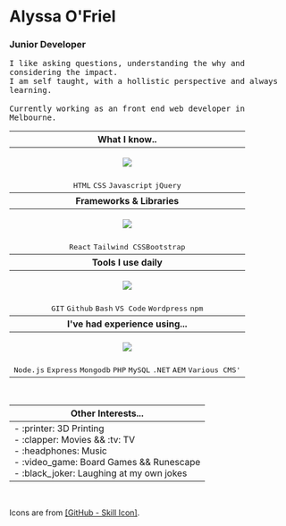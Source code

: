 <h1>Alyssa O'Friel</h1></th><th><h3>Junior Developer</h3>
  
<tt>I like asking questions, understanding the why and considering the impact.</tt><br>
<tt>I am self taught, with a hollistic perspective and always learning.</tt><br><br>
<tt>Currently working as an front end web developer in Melbourne.</tt>
     
    


<table>
<thead>
  <tr>
    <th>What I know..</th>
  </tr>
</thead>

<tbody>
<tr>
<td><p align="center">
  <a href="https://skillicons.dev">
    <img src="https://skillicons.dev/icons?i=html,css,js,jquery" />
  </a>
</p>
</td>
</tr>

<tr>
<td align="center" ><tt>HTML</tt> <tt>CSS</tt> <tt>Javascript</tt> <tt>jQuery</tt></td>
</tr>
  
<thead>
<tr><th>Frameworks & Libraries</th></tr>
</thead>
<tr><td>
<p align="center"><a href="https://skillicons.dev"><img src="https://skillicons.dev/icons?i=react,tailwind,bootstrap" /></a></p>
</td></tr>
<tr>
<td  align="center"><tt>React</tt> <tt>Tailwind CSS</tt><tt>Bootstrap</tt>
</td>
</tr>
</tbody>
<thead>
  <tr><th>Tools I use daily</th></tr>
  </thead>
  <tbody>
    <tr>
<td>
      <p align="center">
  <a href="https://skillicons.dev">
    <img src="https://skillicons.dev/icons?i=git,github,bash,vscode,wordpress,figma" />
  </a>
</p>  
  
  </td>
</tr>
<tr>
  <td  align="center"><tt>GIT</tt> <tt>Github</tt> <tt>Bash</tt> <tt>VS Code</tt> <tt>Wordpress</tt> <tt>npm</tt></td>
</tr>
  </tbody>
    <thead>
    <tr>
      <th>I've had experience using... </th>
      </tr>
  </thead>
  <tbody>
    <tr>
<td align="center">
    <p align="center">
  <a href="https://skillicons.dev">
    <img src="https://skillicons.dev/icons?i=nodejs,express,mongodb,php,mysql,dotnet,django" />
  </a>
</p>
  
  </td>
</tr>
<tr>
  <td><tt>Node.js</tt> <tt>Express</tt> <tt>Mongodb</tt> <tt>PHP</tt> <tt>MySQL</tt> <tt>.NET</tt> <tt>AEM</tt> <tt>Various CMS'</tt></td>
</tr>
</tbody>
</table>
<br>
<table>
   <thead>
      <tr>
        <th>Other Interests...</th>
      </tr>
      </thead>
    <tbody>
  <tr>
    <td>
   - :printer: 3D Printing<br>- :clapper: Movies && :tv: TV<br> - :headphones: Music<br> - :video_game: Board Games && Runescape<br> - :black_joker: Laughing at my own jokes </td>
  </tr>
</tbody>
</table><br>


Icons are from <a href="https://github.com/tandpfun/skill-icons?ref=reactjsexample.com">[GitHub - Skill Icon]</a>.
